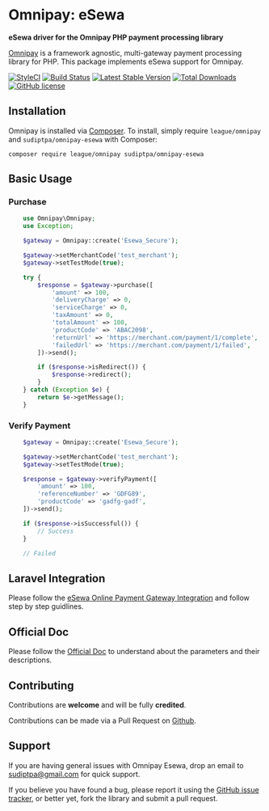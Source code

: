 # Omnipay: eSewa

**eSewa driver for the Omnipay PHP payment processing library**

[Omnipay](https://github.com/thephpleague/omnipay) is a framework agnostic, multi-gateway payment
processing library for PHP. This package implements eSewa support for Omnipay.

[![StyleCI](https://github.styleci.io/repos/75586885/shield?branch=master&format=plastic)](https://github.styleci.io/repos/75586885)
[![Build Status](https://travis-ci.org/sudiptpa/esewa.svg?branch=master)](https://travis-ci.org/sudiptpa/esewa)
[![Latest Stable Version](https://poser.pugx.org/sudiptpa/omnipay-esewa/v/stable)](https://packagist.org/packages/sudiptpa/omnipay-esewa)
[![Total Downloads](https://poser.pugx.org/sudiptpa/omnipay-esewa/downloads)](https://packagist.org/packages/sudiptpa/omnipay-esewa)
[![GitHub license](https://img.shields.io/badge/license-MIT-blue.svg)](https://raw.githubusercontent.com/sudiptpa/esewa/master/LICENSE)

## Installation

Omnipay is installed via [Composer](http://getcomposer.org/). To install, simply require `league/omnipay` and `sudiptpa/omnipay-esewa` with Composer:

```
composer require league/omnipay sudiptpa/omnipay-esewa
```

## Basic Usage

### Purchase

```php
    use Omnipay\Omnipay;
    use Exception;

    $gateway = Omnipay::create('Esewa_Secure');

    $gateway->setMerchantCode('test_merchant');
    $gateway->setTestMode(true);

    try {
        $response = $gateway->purchase([
            'amount' => 100,
            'deliveryCharge' => 0,
            'serviceCharge' => 0,
            'taxAmount' => 0,
            'totalAmount' => 100,
            'productCode' => 'ABAC2098',
            'returnUrl' => 'https://merchant.com/payment/1/complete',
            'failedUrl' => 'https://merchant.com/payment/1/failed',
        ])->send();

        if ($response->isRedirect()) {
            $response->redirect();
        }
    } catch (Exception $e) {
        return $e->getMessage();
    }
```

### Verify Payment

```php
    $gateway = Omnipay::create('Esewa_Secure');

    $gateway->setMerchantCode('test_merchant');
    $gateway->setTestMode(true);

    $response = $gateway->verifyPayment([
        'amount' => 100,
        'referenceNumber' => 'GDFG89',
        'productCode' => 'gadfg-gadf',
    ])->send();

    if ($response->isSuccessful()) {
        // Success
    }

    // Failed
```
## Laravel Integration

Please follow the [eSewa Online Payment Gateway Integration](https://sujipthapa.co/blog/esewa-online-payment-gateway-integration-with-php) and follow step by step guidlines.

## Official Doc

Please follow the [Official Doc](https://developer.esewa.com.np) to understand about the parameters and their descriptions.

## Contributing

Contributions are **welcome** and will be fully **credited**.

Contributions can be made via a Pull Request on [Github](https://github.com/sudiptpa/esewa).

## Support

If you are having general issues with Omnipay Esewa, drop an email to sudiptpa@gmail.com for quick support.

If you believe you have found a bug, please report it using the [GitHub issue tracker](https://github.com/sudiptpa/esewa/issues),
or better yet, fork the library and submit a pull request.
